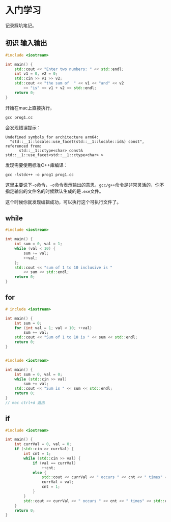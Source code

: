 # 入门学习

记录踩坑笔记。

## 初识 输入输出

```c++
#include <iostream>

int main() {
    std::cout << "Enter two numbers: " << std::endl;
    int v1 = 0, v2 = 0;
    std::cin >> v1 >> v2;
    std::cout << "the sum of  " << v1 << "and" << v2
        << "is" << v1 + v2 << std::endl;
    return 0;
}
```

开始在mac上直接执行，

```shell
gcc prog1.cc
```
会发现错误提示：

```shell
Undefined symbols for architecture arm64:
  "std::__1::locale::use_facet(std::__1::locale::id&) const", referenced from:
      std::__1::ctype<char> const& std::__1::use_facet<std::__1::ctype<char> >
```

发现需要使用标准C++库编译：

```shell
gcc -lstdc++ -o prog1 prog1.cc
```
这里主要说下`-o`命令，`-o`命令表示输出的意思，`gcc/g++`命令是非常灵活的，你不指定输出的文件名的时候默认生成的是`.exe`文件。

这个时候你就发现编辑成功，可以执行这个可执行文件了。

## while

```c++
#include <iostream>

int main() {
    int sum = 0, val = 1;
    while (val < 10) {
        sum += val;
        ++val;
    };
    std::cout << "sum of 1 to 10 inclusive is "
        << sum << std::endl;
    return 0;
}
```

## for

```c++
# include <iostream>

int main() {
    int sum = 0;
    for (int val = 1; val < 10; ++val) 
        sum += val;
    std::cout << "Sum of 1 to 10 is " << sum << std::endl;
    return 0;
}
```

```c++

#include <iostream>

int main() {
    int sum = 0, val = 0;
    while (std::cin >> val)
        sum += val;
    std::cout << "Sum is " << sum << std::endl;
    return 0;
}
// mac ctrl+d 退出
```


## if

```c++
#include <iostream>

int main() {
    int currVal = 0, val = 0;
    if (std::cin >> currVal) {
        int cnt = 1;
        while (std::cin >> val) {
            if (val == currVal)
                ++cnt;
            else {
                std::cout << currVal << " occurs " << cnt << " times" << std::endl;
                currVal = val;
                cnt = 1;
            }
        }
        std::cout << currVal << " occurs " << cnt << " times" << std::endl;
    }
    return 0;
}
```


